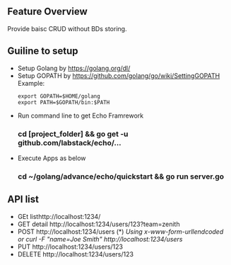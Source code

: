 ## Feature Overview
Provide baisc CRUD without BDs storing.

## Guiline to setup
- Setup Golang by https://golang.org/dl/
- Setup GOPATH by https://github.com/golang/go/wiki/SettingGOPATH
	Example:
	```
	export GOPATH=$HOME/golang
	export PATH=$GOPATH/bin:$PATH
	```
- Run command line to get Echo Framrework
	### cd [project_folder] && go get -u github.com/labstack/echo/...
- Execute Apps as below
	### cd ~/golang/advance/echo/quickstart && go run server.go


## API list
- GEt listhttp://localhost:1234/
- GET detail http://localhost:1234/users/123?team=zenith
- POST http://localhost:1234/users 
(*) <i> Using x-www-form-urllendcoded or curl -F "name=Joe Smith" http://localhost:1234/users </i>
- PUT http://localhost:1234/users/123
- DELETE http://localhost:1234/users/123
	
	
